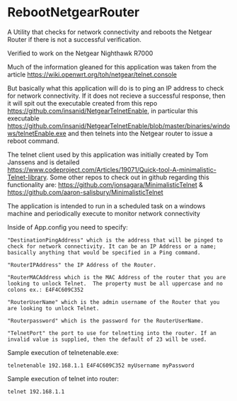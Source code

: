 ﻿# RebootNetgearRouter
A Utility that checks for network connectivity and reboots the Netgear Router if there is not a successful verification.

Verified to work on the Netgear Nighthawk R7000 

Much of the information gleaned for this application was taken from the article https://wiki.openwrt.org/toh/netgear/telnet.console

But basically what this application will do is to ping an IP address to check for network connectivity.  If it does not recieve a successful response,
then it will spit out the executable created from this repo https://github.com/insanid/NetgearTelnetEnable, 
in particular this executable https://github.com/insanid/NetgearTelnetEnable/blob/master/binaries/windows/telnetEnable.exe and then telnets
into the Netgear router to issue a reboot command.

The telnet client used by this application was initially created by Tom Janssens and is detailed https://www.codeproject.com/Articles/19071/Quick-tool-A-minimalistic-Telnet-library.  Some other repos
to check out in github regarding this functionality are: https://github.com/jonsagara/MinimalisticTelnet & https://github.com/aaron-salisbury/MinimalisticTelnet

The application is intended to run in a scheduled task on a windows machine and periodically execute to monitor network connectivity

Inside of App.config you need to specify:

	"DestinationPingAddress" which is the address that will be pinged to check for network connectivity. It can be an IP Address or a name; basically anything that would be specified in a Ping command.

	"RouterIPAddress" the IP Address of the Router.
	
	"RouterMACAddress which is the MAC Address of the router that you are looking to unlock Telnet.  The property must be all uppercase and no colons ex.: E4F4C609C352
	
	"RouterUserName" which is the admin username of the Router that you are looking to unlock Telnet.
	
	"Routerpassword" which is the password for the RouterUserName.
	
	"TelnetPort" the port to use for telnetting into the router. If an invalid value is supplied, then the default of 23 will be used.

Sample execution of telnetenable.exe:

	telnetenable 192.168.1.1 E4F4C609C352 myUsername myPassword

Sample execution of telnet into router:

	telnet 192.168.1.1
